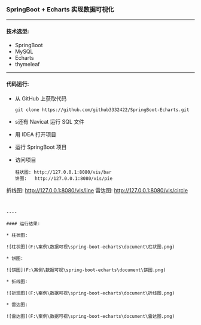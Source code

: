### SpringBoot + Echarts 实现数据可视化

----

#### 技术选型:

* SpringBoot 
* MySQL
* Echarts
* thymeleaf

-----

#### 代码运行:

* 从 GitHub 上获取代码

  ```
  git clone https://github.com/github3332422/SpringBoot-Echarts.git
  ```

* s还有 Navicat 运行 SQL 文件

* 用 IDEA 打开项目

* 运行 SpringBoot 项目

* 访问项目

  ```
  柱状图: http://127.0.0.1:8080/vis/bar
  饼图:   http://127.0.0.1:8080/vis/pie
折线图: http://127.0.0.1:8080/vis/line
  雷达图: http://127.0.0.1:8080/vis/circle
  ```
  

----

#### 运行结果:

* 柱状图:

  ![柱状图](F:\案例\数据可视\spring-boot-echarts\document\柱状图.png)

* 饼图:

  ![饼图](F:\案例\数据可视\spring-boot-echarts\document\饼图.png)

* 折线图:

  ![折现图](F:\案例\数据可视\spring-boot-echarts\document\折线图.png)

* 雷达图:

  ![雷达图](F:\案例\数据可视\spring-boot-echarts\document\雷达图.png)